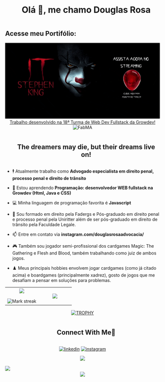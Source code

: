 <!--h1 without bottom border-->
<div id="user-content-toc">
  <ul align="center">
    <summary><h1 style="display: inline-block">Olá 👋, me chamo Douglas Rosa</h1></summary>
  </ul>
  <h2>Acesse meu Portifólio:</h2> <a href="https://douglas-rosa-portifolio.vercel.app/" target="_blank"/>
</div>


<!--horizontal divider(gradiant)-->
<div align="center">
<img src="https://github.com/DoughRosa/AnimacaoItACoisa/blob/main/Aula%2021.03%20-%20Anima%C3%A7%C3%A3o/img/pc.gif">
</div>
 <div align="center">
 <a href="https://github.com/DoughRosa/AnimacaoItACoisa" target="blank">Trabalho desenvolvido na 18ª Turma de Web Dev Fullstack da Growdev!</a>  
</div>



<div align="center">
  <img  src="https://github.com/DoughRosa/FleshAndBloodMA/blob/master/images/FabMaGif.gif"
       alt="FabMA" /></a>
</div>


<!--h2 without bottom border-->
<div id="user-content-toc">
  <ul align="center">
    <summary><h2 style="display: inline-block">The dreamers may die, but their dreams live on!</h2></summary>
  </ul>
</div>


<!--Intro start-->
- 🕴️ Atualmente trabalho como **Advogado especialista em direito penal, processo penal e direito de trânsito**

- 🧠 Estou aprendendo **Programação: desenvolvedor WEB fullstack na Growdev (Html, Java e CSS)**

- 💻 Minha linguagem de programação favorita é **Javascript**

- 📝 Sou formado em direito pela Fadergs e Pós-graduado em direito penal e processo penal pela Uniritter além de ser pós-graduado em direito de trânsito pela Faculdade Legale.

- 📫 Entre em contato via **instagram.com/douglasrosaadvocacia/**

- 🎮 Também sou jogador semi-profissional dos cardgames Magic: The Gathering e Flesh and Blood, também trabalhando como juiz de ambos jogos.

- ♟️  Meus principais hobbies envolvem jogar cardgames (como já citado acima) e boardgames (principalmente xadrez), gosto de jogos que me desafiam a pensar em soluções para problemas.
<!--Intro end-->



<!--- stats & Trophy (start) -->
<p align="center">
  <!--- stats (start) -->
<table align="center">
<tr border="none">
<td width="50%" align="center">
  
  <img  align="center"  src="https://github-readme-stats.vercel.app/api?username=DoughRosa&theme=dark&show_icons=true&count_private=true" />
  <br></br>
  <img  title="🔥 Get streak stats for your profile at git.io/streak-stats" alt="Mark streak" src="https://github-readme-streak-stats.herokuapp.com/?user=DoughRosa&theme=dark&hide_border=false" /> 
</td>

<td width="50%" align="center">

  <img  align="center"  src="https://github-readme-stats.anuraghazra1.vercel.app/api/top-langs/?username=DoughRosa&theme=dark&hide_border=false&no-bg=true&no-frame=true&langs_count=10"/>
  
  </td>
</tr>
</table>
<!--- stats (end) -->

<!--- trophy (start) -->
<div align=center>
  <a href="https://github.com/ryo-ma/github-profile-trophy" title="Go to Source">
      <img align="center" width=84% src="https://github-profile-trophy.vercel.app/?username=DoughRosa&theme=radical&row=1&column=7&margin-h=15&margin-w=5&no-bg=true" alt="TROPHY" />
    </a>
</div>
<!--- trophy (start) -->


</p>        
<!--- stats (end) -->

<!-- Connect with me -->
<!--h2 without bottom border-->
<div id="user-content-toc">
  <ul align="center">
    <summary><h2 style="display: inline-block">Connect With Me🤝</h2></summary>
  </ul>
</div>

<!--icons and links-->
<p align="center">
<a href="https://www.linkedin.com/in/douglas-rosa-217bbb290/" target="blank"><img align="center" src="https://user-images.githubusercontent.com/88904952/234979284-68c11d7f-1acc-4f0c-ac78-044e1037d7b0.png" alt="linkedin" height="50" width="50" /></a>
<a href="https://www.instagram.com/douglasrosaadvocacia/" target="blank"><img align="center" src="https://user-images.githubusercontent.com/88904952/234981169-2dd1e58f-4b7e-468c-8213-034ba62156c3.png" alt="instagram" height="50" width="50" /></a>
</p>


<!--profile visit count-->
<div align="center">
  
[![](https://visitcount.itsvg.in/api?id=DoughRosa&icon=3&color=6)](https://visitcount.itsvg.in)
  
</div>

<!--horizontal divider(gradiant)-->
<img src="https://user-images.githubusercontent.com/73097560/115834477-dbab4500-a447-11eb-908a-139a6edaec5c.gif">

<div align="center">
<img src="https://i.pinimg.com/originals/4d/ce/b6/4dceb657e38852a1abe4e0ac6840b561.gif">
</div>

